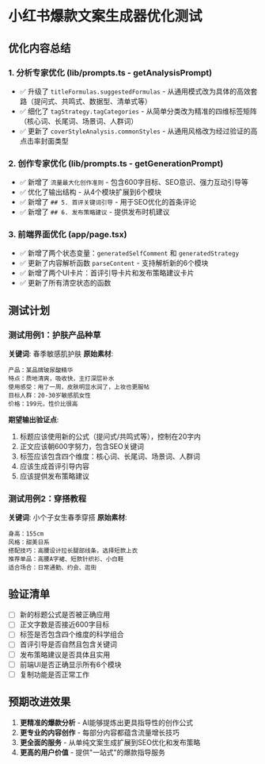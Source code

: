 # 小红书爆款文案生成器优化测试

## 优化内容总结

### 1. 分析专家优化 (lib/prompts.ts - getAnalysisPrompt)
- ✅ 升级了 `titleFormulas.suggestedFormulas` - 从通用模式改为具体的高效套路（提问式、共鸣式、数据型、清单式等）
- ✅ 细化了 `tagStrategy.tagCategories` - 从简单分类改为精准的四维标签矩阵（核心词、长尾词、场景词、人群词）
- ✅ 更新了 `coverStyleAnalysis.commonStyles` - 从通用风格改为经过验证的高点击率封面类型

### 2. 创作专家优化 (lib/prompts.ts - getGenerationPrompt)
- ✅ 新增了 `流量最大化创作准则` - 包含600字目标、SEO意识、强力互动引导等
- ✅ 优化了输出结构 - 从4个模块扩展到6个模块
- ✅ 新增了 `## 5. 首评关键词引导` - 用于SEO优化的首条评论
- ✅ 新增了 `## 6. 发布策略建议` - 提供发布时机建议

### 3. 前端界面优化 (app/page.tsx)
- ✅ 新增了两个状态变量：`generatedSelfComment` 和 `generatedStrategy`
- ✅ 更新了内容解析函数 `parseContent` - 支持解析新的6个模块
- ✅ 新增了两个UI卡片：首评引导卡片和发布策略建议卡片
- ✅ 更新了所有清空状态的函数

## 测试计划

### 测试用例1：护肤产品种草
**关键词**: 春季敏感肌护肤
**原始素材**: 
```
产品：某品牌玻尿酸精华
特点：质地清爽，吸收快，主打深层补水
使用感受：用了一周，皮肤明显水润了，上妆也更服帖
目标人群：20-30岁敏感肌女性
价格：199元，性价比很高
```

**期望输出验证点**:
1. 标题应该使用新的公式（提问式/共鸣式等），控制在20字内
2. 正文应该朝600字努力，包含SEO关键词
3. 标签应该包含四个维度：核心词、长尾词、场景词、人群词
4. 应该生成首评引导内容
5. 应该提供发布策略建议

### 测试用例2：穿搭教程
**关键词**: 小个子女生春季穿搭
**原始素材**:
```
身高：155cm
风格：甜美日系
搭配技巧：高腰设计拉长腿部线条，选择短款上衣
推荐单品：高腰A字裙、短款针织衫、小白鞋
适合场合：日常通勤、约会、逛街
```

## 验证清单

- [ ] 新的标题公式是否被正确应用
- [ ] 正文字数是否接近600字目标
- [ ] 标签是否包含四个维度的科学组合
- [ ] 首评引导是否自然且包含关键词
- [ ] 发布策略建议是否具体且实用
- [ ] 前端UI是否正确显示所有6个模块
- [ ] 复制功能是否正常工作

## 预期改进效果

1. **更精准的爆款分析** - AI能够提炼出更具指导性的创作公式
2. **更专业的内容创作** - 每部分内容都蕴含流量增长技巧
3. **更全面的服务** - 从单纯文案生成扩展到SEO优化和发布策略
4. **更高的用户价值** - 提供"一站式"的爆款指导服务
